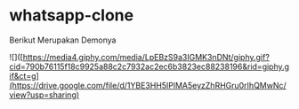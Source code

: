 # whatsapp-clone

Berikut Merupakan Demonya

![]([https://media4.giphy.com/media/LpEBzS9a3IGMK3nDNt/giphy.gif?cid=790b76115f18c9925a88c2c7932ac2ec6b3823ec88238196&rid=giphy.gif&ct=g](https://drive.google.com/file/d/1YBE3HH5IPlMA5eyzZhRHGru0rIhQMwNc/view?usp=sharing)


